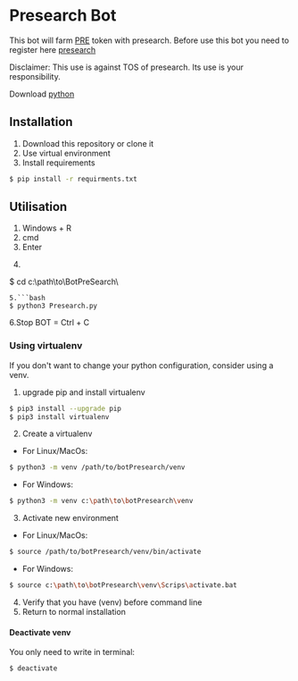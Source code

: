 # Presearch Bot

This bot will farm [PRE](https://coinmarketcap.com/fr/currencies/presearch/) token with presearch.
Before use this bot you need to register here [presearch](https://presearch.com/signup?rid=4001906)

Disclaimer: This use is against TOS of presearch. Its use is your responsibility.

Download [python](https://www.python.org/downloads/)

## Installation

1. Download this repository or clone it
2. Use virtual environment
3. Install requirements

```bash
$ pip install -r requirments.txt
```

## Utilisation

1. Windows + R 
2. cmd
3. Enter
4. ```bash
  $ cd c:\path\to\BotPreSearch\
  ```
5.```bash
  $ python3 Presearch.py
  ```
6.Stop BOT = Ctrl + C
  
### Using virtualenv

If you don't want to change your python configuration, consider using a venv.

1. upgrade pip and install virtualenv

```bash
$ pip3 install --upgrade pip
$ pip3 install virtualenv
```

2. Create a virtualenv
- For Linux/MacOs:
```bash
$ python3 -m venv /path/to/botPresearch/venv
```
- For Windows:
```bash
$ python3 -m venv c:\path\to\botPresearch\venv
```
3. Activate new environment
- For Linux/MacOs:
```bash
$ source /path/to/botPresearch/venv/bin/activate
```
- For Windows:
```bash
$ source c:\path\to\botPresearch\venv\Scrips\activate.bat
```
4. Verify that you have (venv) before command line
5. Return to normal installation

#### Deactivate venv

You only need to write in terminal:
```bash
$ deactivate
```
